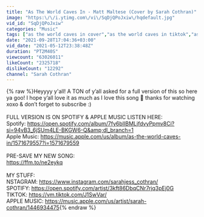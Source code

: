 ```yaml
---
title: "As The World Caves In - Matt Maltese (Cover by Sarah Cothran)"
image: "https:\/\/i.ytimg.com\/vi\/SqDjQPoJxiw\/hqdefault.jpg"
vid_id: "SqDjQPoJxiw"
categories: "Music"
tags: ["as the world caves in cover","as the world caves in tiktok","as the world caves in Sarah cothran"]
date: "2021-09-28T17:04:36+03:00"
vid_date: "2021-05-12T23:38:48Z"
duration: "PT2M40S"
viewcount: "63026011"
likeCount: "2325718"
dislikeCount: "12292"
channel: "Sarah Cothran"
---
```

{% raw %}Heyyyy y'all! A TON of y’all asked for a full version of this so here ya goo! I hope y’all love it as much as I love this song 🤍 thanks for watching xoxo &amp; don’t forget to subscribe :)<br /><br />FULL VERSION IS ON SPOTIFY &amp; APPLE MUSIC LISTEN HERE: <br />Spotify: <a rel="nofollow" target="blank" href="https://open.spotify.com/album/7fy6bIIBMLjfdvyPpmv8Ci?si=94vB3_6jSUm4LE-BKGW6-Q&amp;dl_branch=1">https://open.spotify.com/album/7fy6bIIBMLjfdvyPpmv8Ci?si=94vB3_6jSUm4LE-BKGW6-Q&amp;dl_branch=1</a><br />Apple Music: <a rel="nofollow" target="blank" href="https://music.apple.com/us/album/as-the-world-caves-in/1571679557?i=1571679559">https://music.apple.com/us/album/as-the-world-caves-in/1571679557?i=1571679559</a><br /><br />PRE-SAVE MY NEW SONG:<br /><a rel="nofollow" target="blank" href="https://ffm.to/ne2eykq">https://ffm.to/ne2eykq</a><br /><br />MY STUFF:<br />NSTAGRAM: <a rel="nofollow" target="blank" href="https://www.instagram.com/sarahjess_cothran/">https://www.instagram.com/sarahjess_cothran/</a><br />SPOTIFY: <a rel="nofollow" target="blank" href="https://open.spotify.com/artist/3kft86DbqCNr7rjq3pEj0G">https://open.spotify.com/artist/3kft86DbqCNr7rjq3pEj0G</a><br />TIKTOK: <a rel="nofollow" target="blank" href="https://vm.tiktok.com/J1SwVar/">https://vm.tiktok.com/J1SwVar/</a> <br />APPLE MUSIC: <a rel="nofollow" target="blank" href="https://music.apple.com/us/artist/sarah-cothran/1446934475">https://music.apple.com/us/artist/sarah-cothran/1446934475</a>{% endraw %}
